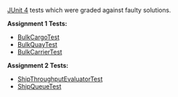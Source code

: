 [JUnit 4](https://junit.org/junit4/) tests which were graded against faulty solutions.

<b>Assignment 1 Tests:</b>
- [BulkCargoTest](../../../java/test/portsim/cargo/BulkCargoTest.java)
- [BulkQuayTest](../../../java/test/portsim/port/BulkQuayTest.java)
- [BulkCarrierTest](../../../java/test/portsim/ship/BulkCarrierTest.java)

<b>Assignment 2 Tests:</b>
- [ShipThroughputEvaluatorTest](../../../java/test/portsim/evaluators/ShipThroughputEvaluatorTest.java)
- [ShipQueueTest](../../../java/test/portsim/port/ShipQueueTest.java)


